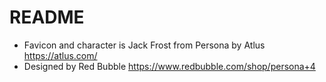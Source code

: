 # README

* Favicon and character is Jack Frost from Persona by Atlus https://atlus.com/
* Designed by Red Bubble https://www.redbubble.com/shop/persona+4
